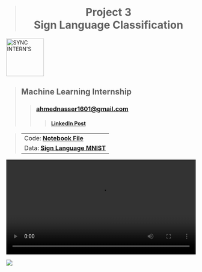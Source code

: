 > <h1 align="center">Project 3<br><b>Sign Language Classification</b></h1>

<a href="https://www.syncinterns.com"><img alt="SYNC INTERN'S" height=100 src="https://static.wixstatic.com/media/5d3a75_a74999aa4fc34c90a7e45de2b3dc9b2a~mv2.png"/></a>

> ## **Machine Learning Internship**
>> ### **[ahmednasser1601@gmail.com](mailto:ahmednasser1601@gmail.com)**
>>> #### <a href="#"><b>LinkedIn Post</b></a> 

> <table align="center"><tr><td>Code: <a href="https://www.kaggle.com/code/ahmednasser1601/sign-language-classification"><b>Notebook File</b></a></td></tr><tr><td>Data: <a href="https://www.kaggle.com/datasets/datamunge/sign-language-mnist"><b>Sign Language MNIST</b></a></td></tr></table>

<a href="https://github.com/AhmedNasser1601/Sign-Language-Classification/assets/60184582/35efb61b-b17c-4195-a3bd-50522364e5a4"><video width="100%" controls="" autoplay="" name="media"><source src="https://github.com/AhmedNasser1601/Sign-Language-Classification/assets/60184582/35efb61b-b17c-4195-a3bd-50522364e5a4.mp4" type="video/mp4"></video></a>

<img src="https://hits.sh/github.com/AhmedNasser1601/Sign Language Classification.svg?label=Visits&logo=python"/>
